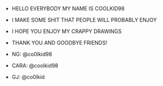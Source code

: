 - HELLO EVERYBODY MY NAME IS COOLKID98
- I MAKE SOME SHIT THAT PEOPLE WILL PROBABLY ENJOY
- I HOPE YOU ENJOY MY CRAPPY DRAWINGS
- THANK YOU AND GOODBYE FRIENDS!

- NG: @co0lkid98
- CARA: @coolkid98
- GJ: @co0lkid
